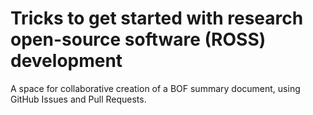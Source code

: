 # Tricks to get started with research open-source software (ROSS) development 

A space for collaborative creation of a BOF summary document, using GitHub Issues and Pull Requests.
